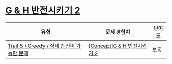 # [G & H 반전시키기 2](https://www.codetree.ai/trails/complete/curated-cards/intro-reversing-g-and-h-2)

|유형|문제 경험치|난이도|
|---|---|---|
|[Trail 5 / Greedy / 상태 반전이 가능한 문제](https://www.codetree.ai/trail-info/intermediate-mid/)|[[Concept]G & H 반전시키기 2](https://www.codetree.ai/trails/complete/curated-cards/intro-reversing-g-and-h-2/)|보통|

